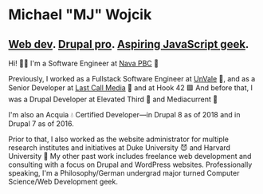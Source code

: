 # Michael "MJ" Wojcik

## [Web dev](https://www.navapbc.com/). [Drupal pro](https://www.drupal.org/u/michael_wojcik/). [Aspiring JavaScript geek](https://michaelwojcik.org/).

Hi! :wave::blush: I'm a Software Engineer at [Nava PBC](https://www.navapbc.com) :green_heart:

Previously, I worked as a Fullstack Software Engineer at [UnVale](https://unvale.io) :purple_heart:, and as a Senior Developer at [Last Call Media](https://lastcallmedia.com/) :triangular_flag_on_post: and at Hook 42 :purple_square: And before that, I was a Drupal Developer at Elevated Third :small_blue_diamond: and Mediacurrent :ocean:

I'm also an Acquia :droplet: Certified Developer—in Drupal 8 as of 2018 and in Drupal 7 as of 2016.

Prior to that, I also worked as the website administrator for multiple research institutes and initiatives at Duke University :smiling_imp: and Harvard University :school_satchel: My other past work includes freelance web development and consulting with a focus on Drupal and WordPress websites. Professionally speaking, I'm a Philosophy/German undergrad major turned Computer Science/Web Development geek.
